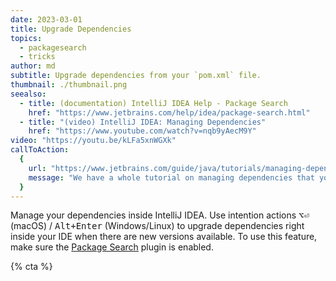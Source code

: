 ```yaml
---
date: 2023-03-01
title: Upgrade Dependencies
topics:
  - packagesearch
  - tricks
author: md
subtitle: Upgrade dependencies from your `pom.xml` file.
thumbnail: ./thumbnail.png
seealso:
  - title: (documentation) IntelliJ IDEA Help - Package Search
    href: "https://www.jetbrains.com/help/idea/package-search.html"
  - title: "(video) IntelliJ IDEA: Managing Dependencies"
    href: "https://www.youtube.com/watch?v=nqb9yAecM9Y"
video: "https://youtu.be/kLFa5xnWGXk"
callToAction:
  {
    url: "https://www.jetbrains.com/guide/java/tutorials/managing-dependencies/",
    message: "We have a whole tutorial on managing dependencies that you can check out!",
  }
---
```


Manage your dependencies inside IntelliJ IDEA. Use intention actions <kbd>⌥⏎</kbd> (macOS) / <kbd>Alt+Enter</kbd> (Windows/Linux) to upgrade dependencies right inside your IDE when there are new versions available.
To use this feature, make sure the [Package Search](https://www.jetbrains.com/help/idea/package-search.html) plugin is enabled.

{% cta %}
